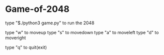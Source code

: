 # Game-of-2048

type "$./python3 game.py" to run the 2048

type "w" to moveup
type "s" to movedown
type "a" to moveleft
type "d" to moveright

type "q" to quit(exit)

